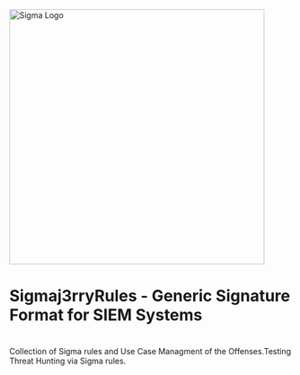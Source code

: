 <div>
  <picture>
  <img width="454" align="center" alt="Sigma Logo" src="https://sigmahq.io/sigma-specification/media/images/sigma_logo_light.png">
  <source media="(prefers-color-scheme: dark)" srcset="https://sigmahq.io/sigma-specification/media/images/sigma_logo_light.png">
</picture> 

# Sigmaj3rryRules - Generic Signature Format for SIEM Systems
# 
Collection of Sigma rules and Use Case Managment of the Offenses.Testing Threat Hunting via Sigma rules.
 
<a href="https://sigmahq.io/">
<p align="center">
<br />

</p>
</a>
<br />
</div>

